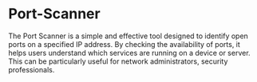 # Port-Scanner
The Port Scanner is a simple and effective tool designed to identify open ports on a specified IP address. By checking the availability of ports, it helps users understand which services are running on a device or server. This can be particularly useful for network administrators, security professionals.
